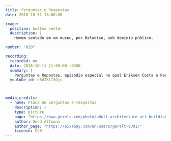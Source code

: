 ```yaml
---
title: Perguntas e Respostas
date: 2018-10-31 13:00:00

image:
  position: bottom center
  description: |
    Homem sentado em um museu, por Beludise, sob domínio público.

number: "028"

recording:
  recorded: no
  date: 2018-10-11 21:00:00 -0300
  summary: |
    Perguntas e Repostas, episódio especial no qual Eriksen Costa e Fernando Ike respondem as perguntas enviadas pelo contato.
  youtube_id: e8dIKlI3Ojs



media_credits:
  - name: Placa de perguntas e respostas
    description: ~
    type: picture
    page: "https://www.pexels.com/photo/adult-architecture-art-building-277054"
    author: Gerd Altmann
    author_page: "https://pixabay.com/en/users/geralt-9301/"
    license: CC0
---
```


